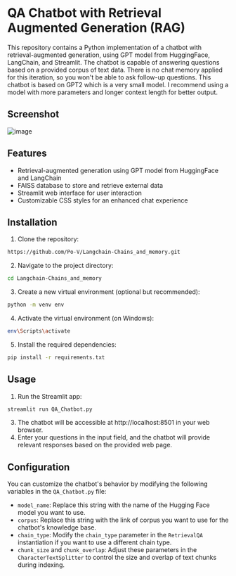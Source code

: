 # QA Chatbot with Retrieval Augmented Generation (RAG)

This repository contains a Python implementation of a chatbot with retrieval-augmented generation, using GPT model from HuggingFace, LangChain, and Streamlit. 
The chatbot is capable of answering questions based on a provided corpus of text data. There is no chat memory applied for this iteration, so you won't be able to ask follow-up questions. 
This chatbot is based on GPT2 which is a very small model. I recommend using a model with more parameters and longer context length for better output.

## Screenshot
![image](https://github.com/Po-V/Langchain-Chains_and_memory/assets/33340822/277f7eea-dcb8-4486-84ee-a60adaca453a)



## Features

- Retrieval-augmented generation using GPT model from HuggingFace and LangChain
- FAISS database to store and retrieve external data
- Streamlit web interface for user interaction
- Customizable CSS styles for an enhanced chat experience

## Installation

1. Clone the repository:

```bash
https://github.com/Po-V/Langchain-Chains_and_memory.git
```

2. Navigate to the project directory:

```bash
cd Langchain-Chains_and_memory
```

3. Create a new virtual environment (optional but recommended):

```bash
python -m venv env
```

4. Activate the virtual environment (on Windows):

```bash
env\Scripts\activate
```

5. Install the required dependencies:

```bash
pip install -r requirements.txt
```

## Usage

1. Run the Streamlit app:
```bash
streamlit run QA_Chatbot.py
```
3. The chatbot will be accessible at http://localhost:8501 in your web browser.
4. Enter your questions in the input field, and the chatbot will provide relevant responses based on the provided web page.

## Configuration

You can customize the chatbot's behavior by modifying the following variables in the `QA_Chatbot.py` file:

- `model_name`: Replace this string with the name of the Hugging Face model you want to use.
- `corpus`: Replace this string with the link of corpus you want to use for the chatbot's knowledge base.
- `chain_type`: Modify the `chain_type` parameter in the `RetrievalQA` instantiation if you want to use a different chain type.
- `chunk_size` and `chunk_overlap`: Adjust these parameters in the `CharacterTextSplitter` to control the size and overlap of text chunks during indexing.



